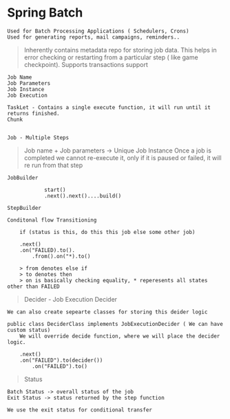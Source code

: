 
# Spring Batch

    Used for Batch Processing Applications ( Schedulers, Crons) 
    Used for generating reports, mail campaigns, reminders..


> Inherently contains metadata repo for storing job data. This helps in error checking or restarting from a particular step ( like game checkpoint).
> Supports transactions support

    Job Name
    Job Parameters
    Job Instance
    Job Execution

    TaskLet - Contains a single execute function, it will run until it returns finished.
    Chunk 
    

    Job - Multiple Steps

> Job name + Job parameters -> Unique Job Instance
> Once a job is completed we cannot re-execute it, only if it is paused or failed, it will re run from that step

    JobBuilder  

                start()
                .next().next()....build()

    StepBuilder

    Conditonal flow Transitioning

        if (status is this, do this this job else some other job)

        .next()
        .on("FAILED).to().
            .from().on("*).to()

        > from denotes else if
        > to denotes then
        > on is basically checking equality, * reperesents all states other than FAILED 

> Decider - Job Execution Decider
    
    We can also create sepearte classes for storing this deider logic
    
    public class DeciderClass implements JobExecutionDecider ( We can have custom status)
        We will override decide function, where we will place the decider logic.

        .next()
        .on("FAILED").to(decider())
            .on("FAILED").to()

>  Status 
    
    Batch Status -> overall status of the job
    Exit Status -> status returned by the step function

    We use the exit status for conditional transfer
        